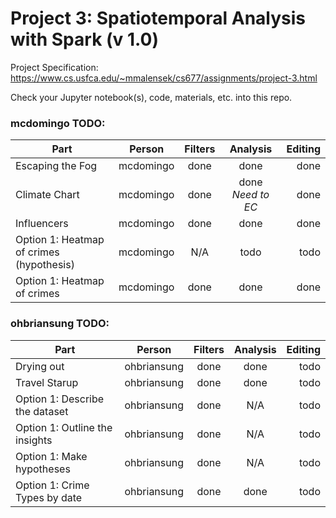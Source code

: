 # Project 3: Spatiotemporal Analysis with Spark (v 1.0)

Project Specification: https://www.cs.usfca.edu/~mmalensek/cs677/assignments/project-3.html

Check your Jupyter notebook(s), code, materials, etc. into this repo.

### mcdomingo TODO:

| Part | Person | Filters | Analysis | Editing
| ---- |:------:|:-------:|:--------:| ------:|
| Escaping the Fog | mcdomingo | done | done | done |
| Climate Chart | mcdomingo | done | done *Need to EC* | done |
| Influencers | mcdomingo | done | done | done |
| Option 1: Heatmap of crimes (hypothesis) | mcdomingo | N/A | todo | todo | 
| Option 1: Heatmap of crimes | mcdomingo | done | done| done| 

### ohbriansung TODO:

| Part | Person | Filters | Analysis | Editing
| ---- |:------:|:-------:|:--------:| ------:|
| Drying out | ohbriansung | done | done | todo |
| Travel Starup | ohbriansung | done | done | todo |
| Option 1: Describe the dataset | ohbriansung | done | N/A | todo |
| Option 1: Outline the insights | ohbriansung | done | N/A | todo |
| Option 1: Make hypotheses | ohbriansung | done | N/A | todo |
| Option 1: Crime Types by date | ohbriansung | done | done | todo |
